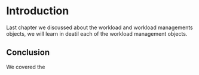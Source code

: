 # Introduction 
Last chapter we discussed about the workload and workload managements objects, we will learn in deatil each of the workload management objects.

## Conclusion
We covered the